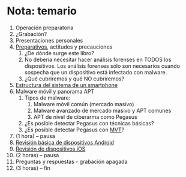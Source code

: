 # Nota: temario

1. Operación preparatoria  
  1. ¿Grabación?  
2. Presentaciones personales  
3. [Preparativos](https://pellaeon.gitbook.io/mobile-forensics/preparations), actitudes y precauciones  
   1. ¿De dónde surge este libro?  
   2. No debería necesitar hacer análisis forenses en TODOS los dispositivos. Los análisis forenses sólo son necesarios cuando sospecha que un dispositivo está infectado con malware.  
   3. ¿Qué cubriremos y qué NO cubriremos?  
4. [Estructura del sistema de un smartphone](https://pellaeon.gitbook.io/mobile-forensics/smartphones/smartphone-system-architecture)  
5. Malware móvil y panorama APT  
   1. Tipos de malware:  
      1. Malware móvil común (mercado masivo)  
      2. Malware avanzado de mercado masivo y APT comunes  
      3. APT de nivel de ciberarma como Pegasus  
   2. ¿Es posible detectar Pegasus con técnicas básicas?  
   3. ¿Es posible detectar Pegasus con [MVT](https://pellaeon.gitbook.io/mobile-forensics/checking-android-devices-advanced/mvt)?  
6. (1 hora) – pausa  
7. [Revisión básica de dispositivos Android](https://pellaeon.gitbook.io/mobile-forensics/android)  
8. [Revisión de dispositivos iOS](https://pellaeon.gitbook.io/mobile-forensics/ios)  
9. (2 horas) – pausa  
10. Preguntas y respuestas \- grabación apagada  
11. (3 horas) – fin